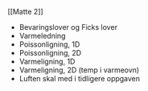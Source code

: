 [[Matte 2]]

- Bevaringslover og Ficks lover
- Varmeledning
- Poissonligning, 1D
- Poissonligning, 2D
- Varmeligning, 1D
- Varmeligning, 2D (temp i varmeovn)
- Luften skal med i tidligere oppgaven